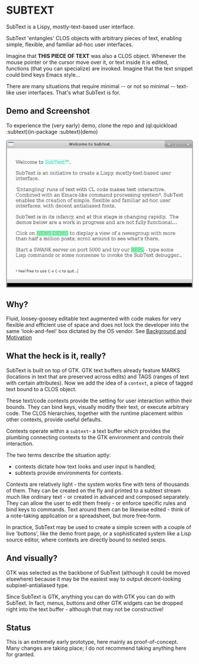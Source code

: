 # SUBTEXT 

SubText is a Lispy, mostly-text-based user interface. 

SubText 'entangles' CLOS objects with arbitrary pieces of text, enabling simple, flexible, and familiar ad-hoc user interfaces.  

Imagine that **THIS PIECE OF TEXT** was also a CLOS object.  Whenever the mouse pointer or the cursor move over it, or text inside it is edited, functions (that you can specialize) are invoked.  Imagine that the text snippet could bind keys Emacs style...  

There are many situations that require minimal -- or not so minimal -- text-like user interfaces.  That's what SubText is for.

## Demo and Screenshot

To experience the (very early) demo, clone the repo and (ql:quickload :subtext)(in-package :subtext)(demo)

![screenshot](Screenshot.png?raw=true) 

## Why?

Fluid, loosey-goosey editable text augmented with code makes for very flexible and efficient use of space and does not lock the developer into the same 'look-and-feel' box dictated by the OS vendor.  See [Background and Motivation](https://github.com/stacksmith/subtext/wiki/Background-and-Motivation)

## What the heck is it, really?

SubText is built on top of GTK.  GTK text buffers already feature MARKS (locations in text that are preserved across edits) and TAGS (ranges of text with certain attributes).  Now we add the idea of a `context`, a piece of tagged text bound to a CLOS object.

These text/code contexts provide the setting for user interaction within their bounds.  They can bind keys, visually modify their text, or execute arbitrary code.  The CLOS hierarchies, together with the runtime placement within other contexts, provide useful defaults.

Contexts operate within a `subtext`- a text buffer which provides the plumbing connecting contexts to the GTK environment and controls their interaction.

The two terms describe the situation aptly:
 - contexts dictate how text looks and user input is handled;
 - subtexts provide environments for contexts.

Contexts are relatively light - the system works fine with tens of thousands of them.  They can be created on the fly and printed to a subtext stream much like ordinary text - or created in advanced and composed separately.  They can allow the user to edit them freely - or enforce specific rules and bind keys to commands.  Text around them can be likewise edited - think of a note-taking application or a spreadsheet, but more free-form.

In practice, SubText may be used to create a simple screen with a couple of live 'buttons', like the demo front page, or a sophisticated system like a Lisp source editor, where contexts are directly bound to nested sexps.


## And visually?

GTK was selected as the backbone of SubText (although it could be moved elsewhere) because it may be the easiest way to output decent-looking subpixel-antialiased type.

Since SubText is GTK, anything you can do with GTK you can do with SubText.  In fact, menus, buttons and other GTK widgets can be dropped right into the text buffer - although that may not be constructive!


## Status

This is an extremely early prototype, here mainly as proof-of-concept.  Many changes are taking place; I do not recommend taking anything here for granted.

